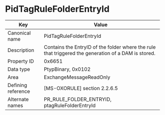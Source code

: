 # PidTagRuleFolderEntryId

| Key | Value |
|---|---|
| Canonical name | PidTagRuleFolderEntryId |
| Description | Contains the EntryID of the folder where the rule that triggered the generation of a DAM is stored. |
| Property ID | 0x6651 |
| Data type | PtypBinary, 0x0102 |
| Area | ExchangeMessageReadOnly |
| Defining reference | [MS-OXORULE] section 2.2.6.5 |
| Alternate names | PR_RULE_FOLDER_ENTRYID, ptagRuleFolderEntryId |
